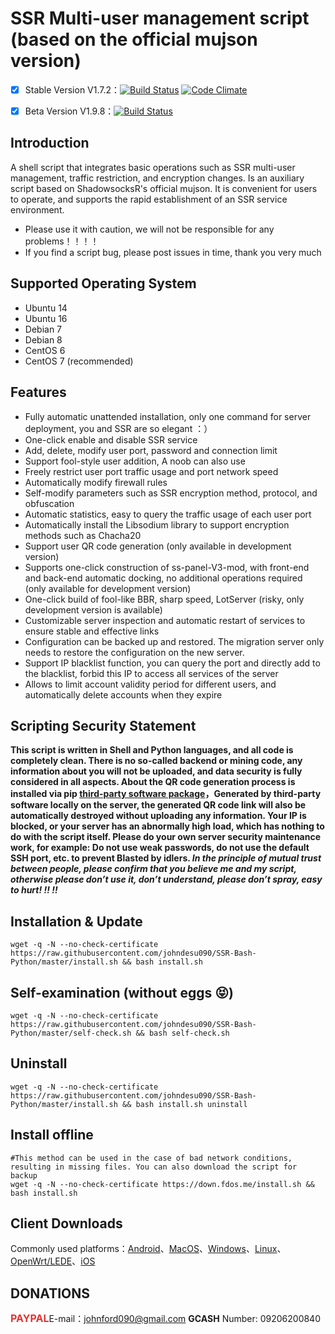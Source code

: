 # SSR Multi-user management script (based on the official mujson version)
- [x] Stable Version V1.7.2：[![Build Status](https://travis-ci.org/Readour/AR-B-P-B.svg?branch=master)](https://travis-ci.org/Readour/AR-B-P-B)  [![Code Climate](https://codeclimate.com/github/Readour/AR-B-P-B/badges/gpa.svg)](https://codeclimate.com/github/Readour/AR-B-P-B)

- [x] Beta Version V1.9.8：[![Build Status](https://travis-ci.org/Readour/AR-B-P-B.svg?branch=develop)](https://travis-ci.org/Readour/AR-B-P-B)

## Introduction ##

A shell script that integrates basic operations such as SSR multi-user management, traffic restriction, and encryption changes. Is an auxiliary script based on ShadowsocksR's official mujson. It is convenient for users to operate, and supports the rapid establishment of an SSR service environment.

- Please use it with caution, we will not be responsible for any problems！！！！
- If you find a script bug, please post issues in time, thank you very much

## Supported Operating System ##
* Ubuntu 14
* Ubuntu 16
* Debian 7
* Debian 8
* CentOS 6
* CentOS 7 (recommended)

## Features ##
- Fully automatic unattended installation, only one command for server deployment, you and SSR are so elegant ：）
- One-click enable and disable SSR service
- Add, delete, modify user port, password and connection limit
- Support fool-style user addition, A noob can also use
- Freely restrict user port traffic usage and port network speed
- Automatically modify firewall rules
- Self-modify parameters such as SSR encryption method, protocol, and obfuscation
- Automatic statistics, easy to query the traffic usage of each user port
- Automatically install the Libsodium library to support encryption methods such as Chacha20
- Support user QR code generation (only available in development version)
- Supports one-click construction of ss-panel-V3-mod, with front-end and back-end automatic docking, no additional operations required (only available for development version)
- One-click build of fool-like BBR, sharp speed, LotServer (risky, only development version is available)
- Customizable server inspection and automatic restart of services to ensure stable and effective links
- Configuration can be backed up and restored. The migration server only needs to restore the configuration on the new server.
- Support IP blacklist function, you can query the port and directly add to the blacklist, forbid this IP to access all services of the server
- Allows to limit account validity period for different users, and automatically delete accounts when they expire



## Scripting Security Statement ##
**This script is written in Shell and Python languages, and all code is completely clean. There is no so-called backend or mining code, any information about you will not be uploaded, and data security is fully considered in all aspects. About the QR code generation process is installed via pip [third-party software package](https://github.com/lincolnloop/python-qrcode)，Generated by third-party software locally on the server, the generated QR code link will also be automatically destroyed without uploading any information. Your IP is blocked, or your server has an abnormally high load, which has nothing to do with the script itself. Please do your own server security maintenance work, for example: Do not use weak passwords, do not use the default SSH port, etc. to prevent Blasted by idlers. _In the principle of mutual trust between people, please confirm that you believe me and my script, otherwise please don’t use it, don’t understand, please don’t spray, easy to hurt! !! !!_**


## Installation & Update ##
    wget -q -N --no-check-certificate https://raw.githubusercontent.com/johndesu090/SSR-Bash-Python/master/install.sh && bash install.sh

## Self-examination (without eggs 😝) ##
    wget -q -N --no-check-certificate https://raw.githubusercontent.com/johndesu090/SSR-Bash-Python/master/self-check.sh && bash self-check.sh

## Uninstall ##
    wget -q -N --no-check-certificate https://raw.githubusercontent.com/johndesu090/SSR-Bash-Python/master/install.sh && bash install.sh uninstall

## Install offline ##
    #This method can be used in the case of bad network conditions, resulting in missing files. You can also download the script for backup
    wget -q -N --no-check-certificate https://down.fdos.me/install.sh && bash install.sh
    
## Client Downloads ##
Commonly used platforms：[Android](https://github.com/shadowsocksrr/shadowsocksr-latest-bin-backup/raw/master/Shadowsocksr-android-3.4.0.5.apk)、[MacOS](https://github.com/qinyuhang/ShadowsocksX-NG-R/releases/download/1.4.3-R8/ShadowsocksX-NG-R8.dmg)、[Windows](https://github.com/Readour/ShadowsocksR-Csharp/releases/download/4.7.0/ShadowsocksR-4.7.0-win.CONCISE.7z)、[Linux](https://github.com/shadowsocks/shadowsocks-qt5/releases/download/v2.9.0/Shadowsocks-Qt5-x86_64.AppImage)、[OpenWrt/LEDE](https://github.com/bettermanbao/openwrt-shadowsocksR-libev-full/releases)、[iOS](https://github.com/Readour/breakwa11.github.io/raw/master/download/Shadowrocket%202.1.14.ipa)

## DONATIONS ##
<span style="font-size:18px;"><span style="color:#E53333;"></span></span><span style="font-size:16px;color:#E53333;">**PAYPAL**</span>E-mail：<johnford090@gmail.com> **GCASH** Number: 09206200840
